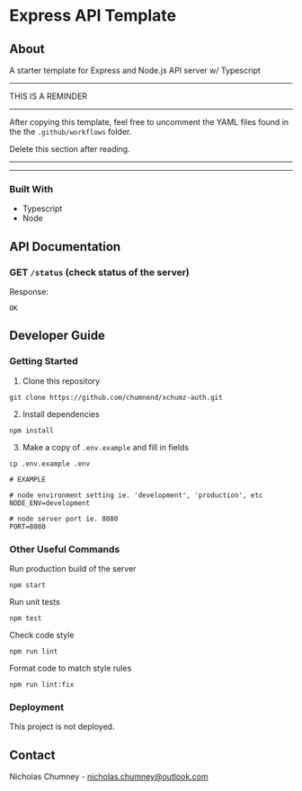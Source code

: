 # Express API Template

## About 
A starter template for Express and Node.js API server w/ Typescript

**********************************************************************
THIS IS A REMINDER
**********************************************************************

After copying this template, feel free to uncomment the YAML files
found in the the `.github/workflows` folder. 

Delete this section after reading.

**********************************************************************
**********************************************************************

### Built With
- Typescript
- Node

## API Documentation

### GET `/status` (check status of the server)

Response:
```
OK
```

## Developer Guide

### Getting Started 
1) Clone this repository
```
git clone https://github.com/chumnend/xchumz-auth.git
```

2) Install dependencies 
```
npm install
```

3) Make a copy of `.env.example` and fill in fields
```
cp .env.example .env
```

```
# EXAMPLE

# node environment setting ie. 'development', 'production', etc
NODE_ENV=development

# node server port ie. 8080
PORT=8080
```

### Other Useful Commands
Run production build of the server
```
npm start
```

Run unit tests
```
npm test
```

Check code style
```
npm run lint
```

Format code to match style rules
```
npm run lint:fix
```

### Deployment
This project is not deployed.

## Contact
Nicholas Chumney - nicholas.chumney@outlook.com
